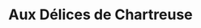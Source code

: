 ---
title: "Aux Délices de Chartreuse"
url: /saint-pierre-dentremont-savoie/aux-delices-de-chartreuse/
shop: boulangerie
---